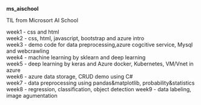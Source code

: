 **ms_aischool**

TIL from Microsort AI School

week1 - css and html    
week2 - css, html, javascript, bootstrap and azure intro    
week3 - demo code for data preprocessing,azure cogcitive service, Mysql and webcrawling     
week4 - machine learning by sklearn and deep learning    
week5 - deep learning by keras and Azure docker, Kubernetes, VM/Vnet in azure   
week6 - azure data storage, CRUD demo using C#  
week7 - data preprocessing using pandas&matplotlib, probability&statistics  
week8 - regression, classification, object detection
week9 - data labeling, image agumentation
